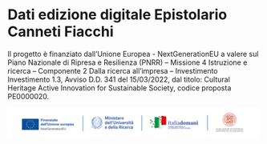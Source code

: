 # Dati edizione digitale Epistolario Canneti Fiacchi
 
Il progetto è finanziato dall’Unione Europea - NextGenerationEU a valere sul Piano Nazionale di Ripresa e Resilienza (PNRR) – Missione 4 Istruzione e ricerca – Componente 2 Dalla ricerca all’impresa – Investimento Investimento 1.3, Avviso D.D. 341 del 15/03/2022, dal titolo: Cultural Heritage Active Innovation for Sustainable Society, codice proposta PE0000020.

![Testata PNRR](testata-pnrr.png "Testata PNRR")

